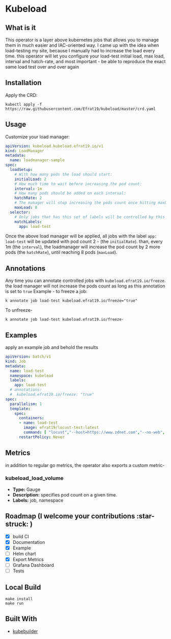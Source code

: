 # Kubeload


## What is it

This operator is a layer above kubernetes jobs that allows you to manage them in much easier and IAC-oriented way.
I came up with the idea when load-testing my site, because I manually had to increase the load every time.
this operator will let you configure your load-test initial load, max load, interval and hatch-rate, and most important - be able to reproduce the exact same load test over and over again
## Installation
Apply the CRD:
```console
kubectl apply -f https://raw.githubusercontent.com/Efrat19/kubeload/master/crd.yaml
```
## Usage
Customize your load manager:
```yaml
apiVersion: kubeload.kubeload.efrat19.io/v1
kind: LoadManager
metadata:
  name: loadmanager-sample
spec:
  loadSetup:
    # With how many pods the load should start:
    initialLoad: 2
    # How much time to wait before increasing the pod count:
    interval: 1m
    # How many pods should be added on each interval:
    hatchRate: 2
    # The manager will stop increasing the pods count once hitting maxLoad:
    maxLoad: 8
  selector:
    # Only jobs that has this set of labels will be controlled by this manager
    matchLabels:
      app: load-test
```
Once the above load manager will be applied, all jobs with the label `app: load-test` will be updated with pod count 2 - (the `initialRate`). than, every 1m (the `interval`), the loadmanager will increase the pod count by 2 more pods (the `hatchRate`), until reaching 8 pods (`maxLoad`).

## Annotations
Any time you can annotate controlled jobs with `kubeload.efrat19.io/freeze`. the load manager will not increase the pods count as long as this annotation is set to `true`
Example - to freeze a job:
```console
k annotate job load-test kubeload.efrat19.io/freeze="true"
```
To unfreeze-
```console
k annotate job load-test kubeload.efrat19.io/freeze-
```

## Examples
apply an example job and behold the results
```yaml
apiVersion: batch/v1
kind: Job
metadata:
  name: load-test
  namespace: kubeload
  labels:
    app: load-test
  # annotations:
  #  kubeload.efrat19.io/freeze: "true"
spec:
  parallelism: 1
  template:
    spec:
      containers:
      - name: load-test
        image: efrat19/locust-test:latest
        command: [ "locust","--host=https://www.zdnet.com","--no-web", "-c 1", "-r 1"]
      restartPolicy: Never
```
## Metrics
in addition to regular go metrics, the operator also exports a custom metric-
### kubeload_load_volume
- **Type:** Gauge
- **Description:** specifies pod count on a given time.
- **Labels:** job, namespace

## Roadmap (I welcome your contributions :star-struck: )

- [X] build CI
- [X] Documentation
- [X] Example
- [ ] Helm chart
- [X] Export Metrics
- [ ] Grafana Dashboard
- [ ] Tests

## Local Build
```console
make install
make run
``` 

## Built With
- [kubebuilder](https://book.kubebuilder.io/quick-start.html)









